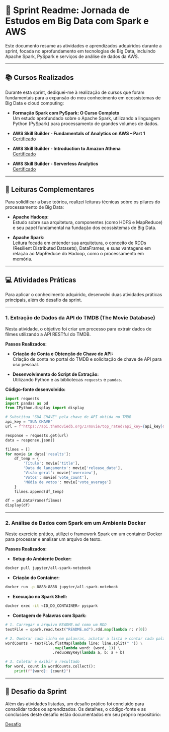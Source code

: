 # 📝 Sprint Readme: Jornada de Estudos em Big Data com Spark e AWS

Este documento resume as atividades e aprendizados adquiridos durante a sprint, focada no aprofundamento em tecnologias de Big Data, incluindo Apache Spark, PySpark e serviços de análise de dados da AWS.

---

## 📚 Cursos Realizados

Durante esta sprint, dediquei-me à realização de cursos que foram fundamentais para a expansão do meu conhecimento em ecossistemas de Big Data e cloud computing:

- **Formação Spark com PySpark: O Curso Completo**  
  Um estudo aprofundado sobre o Apache Spark, utilizando a linguagem Python (PySpark) para processamento de grandes volumes de dados.

- **AWS Skill Builder - Fundamentals of Analytics on AWS – Part 1**<br>
  [Certificado](./certificados/certificado-AWS-Fundamentals-of-Analytics.pdf)

- **AWS Skill Builder - Introduction to Amazon Athena**  
  [Certificado](./certificados/certificado-AWS-Introduction-to-Amazon-Athena.pdf)

- **AWS Skill Builder - Serverless Analytics**  
  [Certificado](./certificados/certificado-AWS-Serverless-Analytics.pdf)

---

## 📖 Leituras Complementares

Para solidificar a base teórica, realizei leituras técnicas sobre os pilares do processamento de Big Data:

- **Apache Hadoop:**  
  Estudo sobre sua arquitetura, componentes (como HDFS e MapReduce) e seu papel fundamental na fundação dos ecossistemas de Big Data.

- **Apache Spark:**  
  Leitura focada em entender sua arquitetura, o conceito de RDDs (Resilient Distributed Datasets), DataFrames, e suas vantagens em relação ao MapReduce do Hadoop, como o processamento em memória.

---

## 💻 Atividades Práticas

Para aplicar o conhecimento adquirido, desenvolvi duas atividades práticas principais, além do desafio da sprint.

---

### 1. Extração de Dados da API do TMDB (The Movie Database)

Nesta atividade, o objetivo foi criar um processo para extrair dados de filmes utilizando a API RESTful do TMDB.

**Passos Realizados:**

- **Criação de Conta e Obtenção de Chave de API:**  
  Criação de conta no portal do TMDB e solicitação de chave de API para uso pessoal.

- **Desenvolvimento do Script de Extração:**  
  Utilizando Python e as bibliotecas `requests` e `pandas`.

**Código-fonte desenvolvido:**

```python
import requests
import pandas as pd
from IPython.display import display

# Substitua "SUA CHAVE" pela chave de API obtida no TMDB
api_key = "SUA CHAVE"
url = f"https://api.themoviedb.org/3/movie/top_rated?api_key={api_key}&language=pt-BR"

response = requests.get(url)
data = response.json()

filmes = []
for movie in data['results']:
    df_temp = {
        'Título': movie['title'],
        'Data de lançamento': movie['release_date'],
        'Visão geral': movie['overview'],
        'Votos': movie['vote_count'],
        'Média de votos': movie['vote_average']
    }
    filmes.append(df_temp)

df = pd.DataFrame(filmes)
display(df)
```

---

### 2. Análise de Dados com Spark em um Ambiente Docker

Neste exercício prático, utilizei o framework Spark em um container Docker para processar e analisar um arquivo de texto.

**Passos Realizados:**

- **Setup do Ambiente Docker:**

```bash
docker pull jupyter/all-spark-notebook
```

- **Criação do Container:**

```bash
docker run -p 8888:8888 jupyter/all-spark-notebook
```

- **Execução no Spark Shell:**

```bash
docker exec -it <ID_DO_CONTAINER> pyspark
```

- **Contagem de Palavras com Spark:**

```python
# 1. Carregar o arquivo README.md como um RDD
textFile = spark.read.text("README.md").rdd.map(lambda r: r[0])

# 2. Quebrar cada linha em palavras, achatar a lista e contar cada palavra
wordCounts = textFile.flatMap(lambda line: line.split(" ")) \
                     .map(lambda word: (word, 1)) \
                     .reduceByKey(lambda a, b: a + b)

# 3. Coletar e exibir o resultado
for word, count in wordCounts.collect():
    print(f"{word}: {count}")
```

---

## 🚀 Desafio da Sprint

Além das atividades listadas, um desafio prático foi concluído para consolidar todos os aprendizados. Os detalhes, o código-fonte e as conclusões deste desafio estão documentados em seu próprio repositório:

[Desafio](./desafio)
